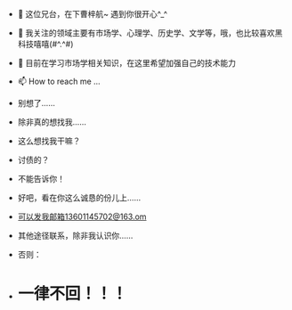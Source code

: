 - 👋 这位兄台，在下曹梓航~ 遇到你很开心^_^
- 👀 我关注的领域主要有市场学、心理学、历史学、文学等，哦，也比较喜欢黑科技嘻嘻(#^.^#)
- 🌱 目前在学习市场学相关知识，在这里希望加强自己的技术能力
- 📫 How to reach me ... 
- 别想了……
- 除非真的想找我……
- 这么想找我干嘛？
- 讨债的？
- 不能告诉你！

- 好吧，看在你这么诚恳的份儿上……
- 可以发我邮箱13601145702@163.om
- 其他途径联系，除非我认识你……
- 否则：
- # 一律**不回**！！！

<!---
CaoZihang/CaoZihang is a ✨ special ✨ repository because its `README.md` (this file) appears on your GitHub profile.
You can click the Preview link to take a look at your changes.
--->
